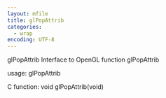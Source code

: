 ```yaml
---
layout: mfile
title: glPopAttrib
categories:
  - wrap
encoding: UTF-8
---
```


glPopAttrib  Interface to OpenGL function glPopAttrib

usage:  glPopAttrib

C function:  void glPopAttrib(void)